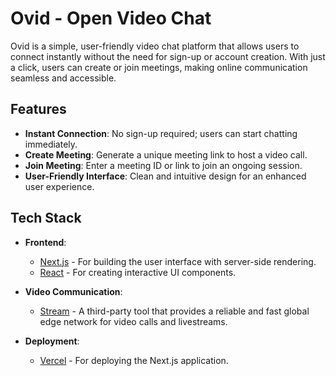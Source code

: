 # Ovid - Open Video Chat

Ovid is a simple, user-friendly video chat platform that allows users to connect instantly without the need for sign-up or account creation. With just a click, users can create or join meetings, making online communication seamless and accessible.

## Features

- **Instant Connection**: No sign-up required; users can start chatting immediately.
- **Create Meeting**: Generate a unique meeting link to host a video call.
- **Join Meeting**: Enter a meeting ID or link to join an ongoing session.
- **User-Friendly Interface**: Clean and intuitive design for an enhanced user experience.

## Tech Stack

- **Frontend**: 
  - [Next.js](https://nextjs.org/) - For building the user interface with server-side rendering.
  - [React](https://reactjs.org/) - For creating interactive UI components.
  
- **Video Communication**:
  - [Stream](https://getstream.io/) - A third-party tool that provides a reliable and fast global edge network for video calls and livestreams.
  
- **Deployment**: 
  - [Vercel](https://vercel.com/) - For deploying the Next.js application.
